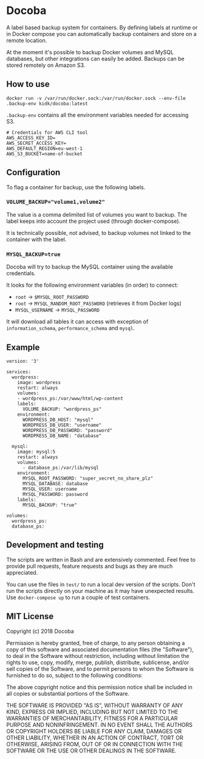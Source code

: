 # Docoba

A label based backup system for containers. By defining labels at runtime or in Docker compose you can automatically backup containers and store on a remote location.

At the moment it's possible to backup Docker volumes and MySQL databases, but other integrations can easily be added. Backups can be stored remotely on Amazon S3.

## How to use

```
docker run -v /var/run/docker.sock:/var/run/docker.sock --env-file .backup-env kidk/docoba:latest
```

`.backup-env` contains all the environment variables needed for accessing S3.

```
# Credentials for AWS CLI tool
AWS_ACCESS_KEY_ID=
AWS_SECRET_ACCESS_KEY=
AWS_DEFAULT_REGION=eu-west-1
AWS_S3_BUCKET=name-of-bucket
```

## Configuration

To flag a container for backup, use the following labels.

### `VOLUME_BACKUP="volume1,volume2"`

The value is a comma delimited list of volumes you want to backup. The label keeps into account the project used (through docker-compose).

It is technically possible, not advised, to backup volumes not linked to the container with the label.

### `MYSQL_BACKUP=true`

Docoba will try to backup the MySQL container using the available credentials.

It looks for the following environment variables (in order) to connect:
- `root` -> `$MYSQL_ROOT_PASSWORD`
- `root` -> `MYSQL_RANDOM_ROOT_PASSWORD` (retrieves it from Docker logs)
- `MYSQL_USERNAME` -> `MYSQL_PASSWORD`

It will download all tables it can access with exception of `information_schema`, `performance_schema` and `mysql`.

## Example

```
version: '3'

services:
  wordpress:
    image: wordpress
    restart: always
    volumes:
    - wordpress_ps:/var/www/html/wp-content
    labels:
      VOLUME_BACKUP: "wordpress_ps"
    environment:
      WORDPRESS_DB_HOST: "mysql"
      WORDPRESS_DB_USER: "username"
      WORDPRESS_DB_PASSWORD: "password"
      WORDPRESS_DB_NAME: "database"

  mysql:
    image: mysql:5
    restart: always
    volumes:
      - database_ps:/var/lib/mysql
    environment:
      MYSQL_ROOT_PASSWORD: "super_secret_no_share_plz"
      MYSQL_DATABASE: database
      MYSQL_USER: username
      MYSQL_PASSWORD: password
    labels:
      MYSQL_BACKUP: "true"

volumes:
  wordpress_ps:
  database_ps:
```

## Development and testing

The scripts are written in Bash and are extensively commented. Feel free to provide pull requests, feature requests and bugs as they are much appreciated.

You can use the files in `test/` to run a local dev version of the scripts. Don't run the scripts directly on your machine as it may have unexpected results. Use `docker-compose up` to run a couple of test containers.

## MIT License

Copyright (c) 2018 Docoba

Permission is hereby granted, free of charge, to any person obtaining a copy
of this software and associated documentation files (the "Software"), to deal
in the Software without restriction, including without limitation the rights
to use, copy, modify, merge, publish, distribute, sublicense, and/or sell
copies of the Software, and to permit persons to whom the Software is
furnished to do so, subject to the following conditions:

The above copyright notice and this permission notice shall be included in all
copies or substantial portions of the Software.

THE SOFTWARE IS PROVIDED "AS IS", WITHOUT WARRANTY OF ANY KIND, EXPRESS OR
IMPLIED, INCLUDING BUT NOT LIMITED TO THE WARRANTIES OF MERCHANTABILITY,
FITNESS FOR A PARTICULAR PURPOSE AND NONINFRINGEMENT. IN NO EVENT SHALL THE
AUTHORS OR COPYRIGHT HOLDERS BE LIABLE FOR ANY CLAIM, DAMAGES OR OTHER
LIABILITY, WHETHER IN AN ACTION OF CONTRACT, TORT OR OTHERWISE, ARISING FROM,
OUT OF OR IN CONNECTION WITH THE SOFTWARE OR THE USE OR OTHER DEALINGS IN THE
SOFTWARE.
